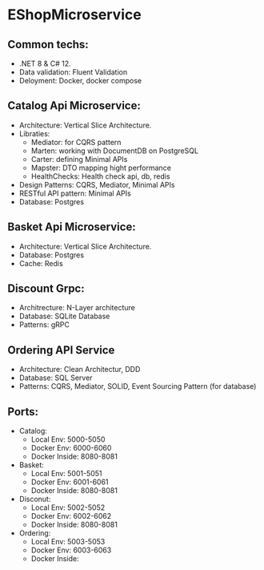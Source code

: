 # EShopMicroservice
## Common techs:
* .NET 8 & C# 12.
* Data validation: Fluent Validation
* Deloyment: Docker, docker compose
## Catalog Api Microservice:
* Architecture: Vertical Slice Architecture.
* Libraties:
  *  Mediator: for CQRS pattern
  *  Marten: working with DocumentDB on PostgreSQL
  *  Carter: defining Minimal APIs
  *  Mapster: DTO mapping hight performance
  *  HealthChecks: Health check api, db, redis
* Design Patterns: CQRS, Mediator, Minimal APIs
* RESTful API pattern: Minimal APIs
* Database: Postgres
## Basket Api Microservice:
* Architecture: Vertical Slice Architecture.
* Database: Postgres
* Cache: Redis
## Discount Grpc:
* Architrecture: N-Layer architecture
* Database: SQLite Database
* Patterns: gRPC
## Ordering API Service
* Architecture: Clean Architectur, DDD
* Database: SQL Server
* Patterns: CQRS, Mediator, SOLID, Event Sourcing Pattern (for database)
## Ports:
* Catalog:
  * Local Env: 5000-5050
  * Docker Env: 6000-6060
  * Docker Inside: 8080-8081
* Basket:
  * Local Env: 5001-5051
  * Docker Env: 6001-6061
  * Docker Inside: 8080-8081
* Disconut:
  * Local Env: 5002-5052
  * Docker Env: 6002-6062
  * Docker Inside: 8080-8081
* Ordering:
  * Local Env: 5003-5053
  * Docker Env: 6003-6063
  * Docker Inside: 
